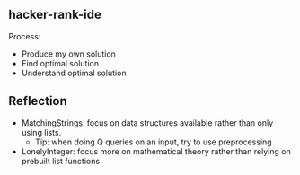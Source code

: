 ## hacker-rank-ide
Process:
 - Produce my own solution
 - Find optimal solution
 - Understand optimal solution 

## Reflection

 - MatchingStrings: focus on data structures available rather than only using lists.
   - Tip: when doing Q queries on an input, try to use preprocessing
 - LonelyInteger: focus more on mathematical theory rather than relying on prebuilt list functions

